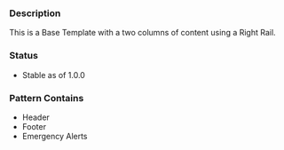 ### Description
This is a Base Template with a two columns of content using a Right Rail.

### Status
* Stable as of 1.0.0

### Pattern Contains
* Header 
* Footer
* Emergency Alerts
